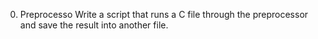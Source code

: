 0. Preprocesso
Write a script that runs a C file through the preprocessor and save the result into another file.
